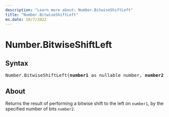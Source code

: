 ```yaml
---
description: "Learn more about: Number.BitwiseShiftLeft"
title: "Number.BitwiseShiftLeft"
ms.date: 10/7/2022
---
```

# Number.BitwiseShiftLeft

## Syntax

<pre>
Number.BitwiseShiftLeft(<b>number1</b> as nullable number, <b>number2</b> as nullable number) as nullable number
</pre>

## About

Returns the result of performing a bitwise shift to the left on `number1`, by the specified number of bits `number2`.
